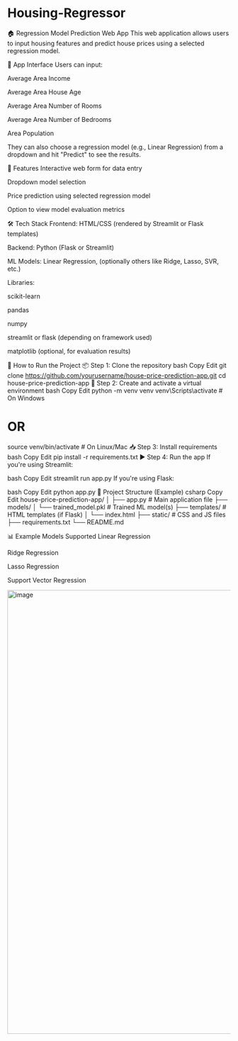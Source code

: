 # Housing-Regressor

🏠 Regression Model Prediction Web App
This web application allows users to input housing features and predict house prices using a selected regression model.

📸 App Interface
Users can input:

Average Area Income

Average Area House Age

Average Area Number of Rooms

Average Area Number of Bedrooms

Area Population

They can also choose a regression model (e.g., Linear Regression) from a dropdown and hit "Predict" to see the results.

🚀 Features
Interactive web form for data entry

Dropdown model selection

Price prediction using selected regression model

Option to view model evaluation metrics

🛠️ Tech Stack
Frontend: HTML/CSS (rendered by Streamlit or Flask templates)

Backend: Python (Flask or Streamlit)

ML Models: Linear Regression, (optionally others like Ridge, Lasso, SVR, etc.)

Libraries:

scikit-learn

pandas

numpy

streamlit or flask (depending on framework used)

matplotlib (optional, for evaluation results)

🧪 How to Run the Project
📦 Step 1: Clone the repository
bash
Copy
Edit
git clone https://github.com/yourusername/house-price-prediction-app.git
cd house-price-prediction-app
🐍 Step 2: Create and activate a virtual environment
bash
Copy
Edit
python -m venv venv
venv\Scripts\activate     # On Windows
# OR
source venv/bin/activate  # On Linux/Mac
📥 Step 3: Install requirements
bash
Copy
Edit
pip install -r requirements.txt
▶️ Step 4: Run the app
If you're using Streamlit:

bash
Copy
Edit
streamlit run app.py
If you're using Flask:

bash
Copy
Edit
python app.py
📁 Project Structure (Example)
csharp
Copy
Edit
house-price-prediction-app/
│
├── app.py                      # Main application file
├── models/
│   └── trained_model.pkl       # Trained ML model(s)
├── templates/                  # HTML templates (if Flask)
│   └── index.html
├── static/                     # CSS and JS files
├── requirements.txt
└── README.md


📊 Example Models Supported
Linear Regression

Ridge Regression

Lasso Regression

Support Vector Regression


<img width="1722" height="1002" alt="image" src="https://github.com/user-attachments/assets/a176d26f-28b1-4951-b491-844bdab60b48" />





